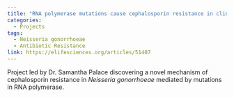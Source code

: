 ```yaml
---
title: "RNA polymerase mutations cause cephalosporin resistance in clinical *Neisseria gonorrhoeae* isolates"
categories:
  - Projects
tags:
  - Neisseria gonorrhoeae
  - Antibiotic Resistance
link: https://elifesciences.org/articles/51407
---
```


Project led by Dr. Samantha Palace discovering a novel mechanism of cephalosporin resistance in *Neisseria gonorrhoeae* mediated by mutations in RNA polymerase.

